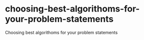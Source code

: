 # choosing-best-algorithoms-for-your-problem-statements
Choosing best algorithoms for your problem statements
